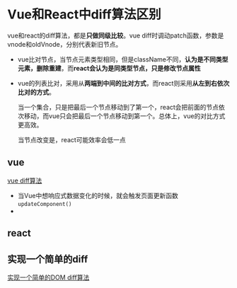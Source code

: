 # Vue和React中diff算法区别
vue和react的diff算法，都是**只做同级比较**。vue diff时调动patch函数，参数是vnode和oldVnode，分别代表新旧节点。

- vue比对节点，当节点元素类型相同，但是className不同，**认为是不同类型元素，删除重建**，而**react会认为是同类型节点，只是修改节点属性**

- vue的列表比对，采用从**两端到中间的比对方式**，而react则采用**从左到右依次比对的方式**。
    
    当一个集合，只是把最后一个节点移动到了第一个，react会把前面的节点依次移动，而vue只会把最后一个节点移动到第一个。总体上，vue的对比方式更高效。

    当节点改变是，react可能效率会低一点

## vue
[vue diff算法](https://juejin.cn/post/6971622260490797069)
- 当Vue中想响应式数据变化的时候，就会触发页面更新函数`updateComponent()`
- 
## react

## 实现一个简单的diff
[实现一个简单的DOM diff算法](https://juejin.cn/post/6844903860444610573)